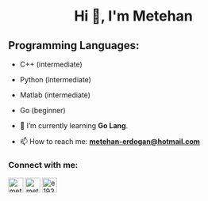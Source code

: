 <h1 align="center"> Hi 👋, I'm Metehan </h1>

## Programming Languages:
- C++ (intermediate)
- Python (intermediate)
- Matlab (intermediate)
- Go (beginner)


- 🌱 I’m currently learning **Go Lang**.
- 📫 How to reach me: **metehan-erdogan@hotmail.com**


### Connect with me:
<p align="left">
<a href="https://www.linkedin.com/in/metehanerdogan" target="blank"><img align="center" src="https://velanovascular.com/wp-content/uploads/2020/06/LinkedIn.png" alt="metehanerdogan" height="30" width="30" /></a>
<a href="https://www.instagram.com/metehan_erdogann" target="blank"><img align="center" src="https://upload.wikimedia.org/wikipedia/commons/thumb/e/e7/Instagram_logo_2016.svg/1200px-Instagram_logo_2016.svg.png" alt="metehan_erdogann" height="30" width="30" /></a>
<a href="https://www.hackerrank.com/e193574" target="blank"><img align="center" src="https://upload.wikimedia.org/wikipedia/commons/4/40/HackerRank_Icon-1000px.png" alt="e193574" height="30" width="30" /></a>
